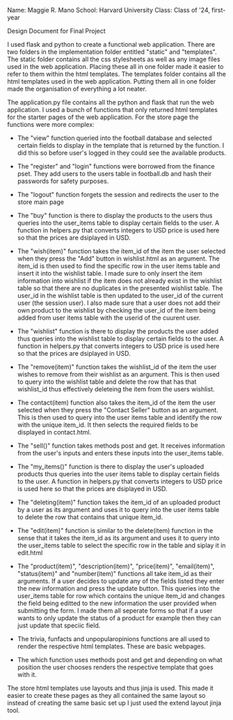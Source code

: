 Name: Maggie R. Mano
School: Harvard University
Class: Class of '24, first-year

Design Document for Final Project

I used flask and python to create a functional web application. There are two folders in the implementation folder entitled "static" and "templates".
The static folder contains all the css stylesheets as well as any image files used in the web application. Placing these all in one folder made it easier
to refer to them within the html templates. The templates folder contains all the html templates used in the web application. Putting them all in one folder made
the organisation of everything a lot neater. 

The application.py file contains all the python and flask that run the web application. I used a bunch of functions that only returned html templates for the
starter pages of the web application. For the store page the functions were more complex:

- The "view" function queried into the football database and selected certain fields to display in the template that is returned by the function. I did this so
  before user's logged in they could see the available products. 

- The "register" and "login" functions were borrowed from the finance pset. They add users to the users table in football.db and hash their passwords for safety
  purposes. 

- The "logout" function forgets the session and redirects the user to the store main page

- The "buy" function is there to display the products to the users thus queries into the user_items table to display certain fields to the user. 
  A function in helpers.py that converts integers to USD price is used here so that the prices are dsiplayed in USD.

- The "wish(item)" function takes the item_id of the item the user selected when they press the "Add" button in wishlist.html as an argument. 
  The item_id is then used to find the specific row in the user items table and insert it into the wishlist table. I made sure to only insert the item information
  into wishlist if the item does not already exist in the wishlist table so that there are no duplicates in the presented wishlist table. The user_id 
  in the wishlist table is then updated to the user_id of the current user (the session user). I also made sure that a user does not add their own product to the
  wishlist by checking the user_id of the item being added from user items table with the userid of the cuurent user.

- The "wishlist" function is there to display the products the user added thus queries into the wishlist table to display certain fields to the user. 
  A function in helpers.py that converts integers to USD price is used here so that the prices are dsiplayed in USD.

- The "remove(item)" function takes the wishlist_id of the item the user wishes to remove from their wishlist as an argument. This is then used to query into 
  the wishlist table and delete the row that has that wishlist_id thus effectively deleteing the item from the users wishlist. 

- The contact(item) function also takes the item_id of the item the user selected when they press the "Contact Seller" button as an argument. This is then
  used to query into the user items table and identify the row with the unique item_id. It then selects the required fields to be displayed in contact.html.

- The "sell()" function takes methods post and get. It receives information from the user's inputs and enters these inputs into the user_items table. 
  
- The "my_items()" function is there to display the user's uploaded products thus queries into the user items table to display certain fields to the user. 
  A function in helpers.py that converts integers to USD price is used here so that the prices are dsiplayed in USD.

- The "deleting(item)" function takes the item_id of an uploaded product by a user as its argument and uses it to query into the user items table 
  to delete the row that contains that unique item_id.

- The "edit(item)" function is similar to the delete(item) function in the sense that it takes the item_id as its argument and uses it to query into the
  user_items table to select the specific row in the table and siplay it in edit.html

- The "product(item)", "description(item)", "price(item)", "email(item)", "status(item)" and "number(item)" functions all take item_id as their arguments.
  If a user decides to update any of the fields listed they enter the new information and press the update button. This queries into the user_items table for
  row which contains the unique item_id and changes the field being editted to the new information the user provided when submitting the form.
  I made them all seperate forms so that if a user wants to only update the status of a product for example then they can just update that speciic field.

- The trivia, funfacts and unpopularopinions functions are all used to render the respective html templates. These are basic webpages.

- The which function uses methods post and get and depending on what position the user chooses renders the respective template that goes with it.

The store html templates use layouts and thus jinja is used. This made it easier to create these pages as they all contained the same layout so instead of
creating the same basic set up I just used the extend layout jinja tool.